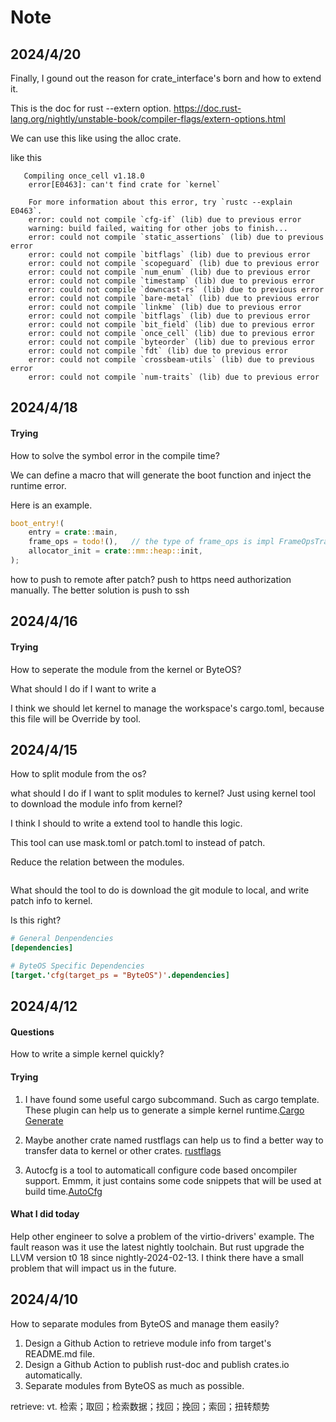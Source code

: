 # Note

<!-- panels:start -->

<!-- div:title-panel -->

## 2024/4/20

<!-- div:left-panel -->

Finally, I gound out the reason for crate_interface's born and how to extend it.

This is the doc for rust --extern option.
https://doc.rust-lang.org/nightly/unstable-book/compiler-flags/extern-options.html

We can use this like using the alloc crate. 

like this

```plain
   Compiling once_cell v1.18.0
    error[E0463]: can't find crate for `kernel`

    For more information about this error, try `rustc --explain E0463`.
    error: could not compile `cfg-if` (lib) due to previous error
    warning: build failed, waiting for other jobs to finish...
    error: could not compile `static_assertions` (lib) due to previous error
    error: could not compile `bitflags` (lib) due to previous error
    error: could not compile `scopeguard` (lib) due to previous error
    error: could not compile `num_enum` (lib) due to previous error
    error: could not compile `timestamp` (lib) due to previous error
    error: could not compile `downcast-rs` (lib) due to previous error
    error: could not compile `bare-metal` (lib) due to previous error
    error: could not compile `linkme` (lib) due to previous error
    error: could not compile `bitflags` (lib) due to previous error
    error: could not compile `bit_field` (lib) due to previous error
    error: could not compile `once_cell` (lib) due to previous error
    error: could not compile `byteorder` (lib) due to previous error
    error: could not compile `fdt` (lib) due to previous error
    error: could not compile `crossbeam-utils` (lib) due to previous error
    error: could not compile `num-traits` (lib) due to previous error
```

<!-- div:title-panel -->

## 2024/4/18

<!-- div:left-panel -->

#### Trying

How to solve the symbol error in the compile time?

We can define a macro that will generate the boot function and inject the runtime error.

Here is an example.

```rust
boot_entry!(
    entry = crate::main,
    frame_ops = todo!(),   // the type of frame_ops is impl FrameOpsTrait,
    allocator_init = crate::mm::heap::init,
);
```

how to push to remote after patch? 
push to https need authorization manually. The better solution is push to ssh

<!-- div:title-panel -->

## 2024/4/16

<!-- div:left-panel -->

#### Trying 

How to seperate the module from the kernel or ByteOS?

What should I do if I want to write a 

I think we should let kernel to manage the workspace's cargo.toml, because this file will be Override by tool.

<!-- div:title-panel -->

## 2024/4/15

<!-- div:left-panel -->

How to split module from the os?

what should I do if I want to split modules to kernel? Just using kernel tool to download the module info from kernel?

I think I should to write a extend tool to handle this logic.

This tool can use mask.toml or patch.toml to instead of patch.

Reduce the relation between the modules.

```toml

```

What should the tool to do is download the git module to local, and write patch info to kernel.

Is this right?

```toml
# General Denpendencies
[dependencies]

# ByteOS Specific Dependencies
[target.'cfg(target_ps = "ByteOS")'.dependencies]
```

<!-- div:title-panel -->

## 2024/4/12

<!-- div:left-panel -->

#### Questions

How to write a simple kernel quickly?

#### Trying

1. I have found some useful cargo subcommand. Such as cargo template. These plugin can help us to generate a simple kernel runtime.[Cargo Generate](https://crates.io/crates/cargo-generate)

2. Maybe another crate named rustflags can help us to find a better way to transfer data to kernel or other crates. [rustflags](https://crates.io/crates/rustflags)

3. Autocfg is a tool to automaticall configure code based oncompiler support. Emmm, it just contains some code snippets that will be used at build time.[AutoCfg](https://crates.io/crates/autocfg)

#### What I did today
Help other engineer to solve a problem of the virtio-drivers' example. The fault reason was it use the latest nightly toolchain.
But rust upgrade the LLVM version t0 18 since nightly-2024-02-13. I think there have a small problem that will impact us in the future.

<!-- div:title-panel -->

## 2024/4/10

<!-- div:left-panel -->

How to separate modules from ByteOS and manage them easily?

1. Design a Github Action to retrieve module info from target's README.md file.
2. Design a Github Action to publish rust-doc and publish crates.io automatically.
3. Separate modules from ByteOS as much as possible.

<!-- div:right-panel -->

retrieve: vt. 检索；取回；检索数据；找回；挽回；索回；扭转颓势

<!-- panels:end -->
